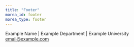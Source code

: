 ```yaml
---
title: "Footer"
morea_id: footer
morea_type: footer
---
```


Example Name | Example Department | Example University
email@example.com
